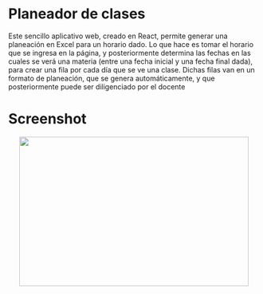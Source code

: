 # Planeador de clases

Este sencillo aplicativo web, creado en React, permite generar una planeación en Excel para un horario dado. Lo que hace es tomar el horario que se ingresa en la página, y posteriormente determina las fechas en las cuales se verá una materia (entre una fecha inicial y una fecha final dada), para crear una fila por cada día que se ve una clase. Dichas filas van en un formato de planeación, que se genera automáticamente, y que posteriormente puede ser diligenciado por el docente

# Screenshot

<p align="center">
  <img width="460" height="300" src="https://user-images.githubusercontent.com/15802235/159184362-ffd1d004-5464-4f75-b8c0-744ea9dcc3cb.png">
</p>
